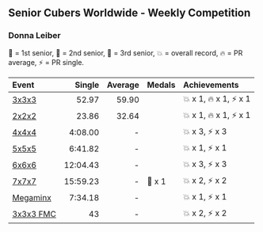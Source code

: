 <style>table {white-space: nowrap;}</style>

## Senior Cubers Worldwide - Weekly Competition
### Donna Leiber

🥇 = 1st senior, 🥈 = 2nd senior, 🥉 = 3rd senior, 💥 = overall record, 🔥 = PR average, ⚡ = PR single.

| Event | Single | Average | Medals | Achievements|
| :-- | --: | --: | :-- | :-- |
| [3x3x3](donna_leiber/333.md) | 52.97 | 59.90 |  | 💥 x 1, 🔥 x 1, ⚡ x 1 |
| [2x2x2](donna_leiber/222.md) | 23.86 | 32.64 |  | 💥 x 1, 🔥 x 1, ⚡ x 1 |
| [4x4x4](donna_leiber/444.md) | 4:08.00 | - |  | 💥 x 3, ⚡ x 3 |
| [5x5x5](donna_leiber/555.md) | 6:41.82 | - |  | 💥 x 1, ⚡ x 1 |
| [6x6x6](donna_leiber/666.md) | 12:04.43 | - |  | 💥 x 3, ⚡ x 3 |
| [7x7x7](donna_leiber/777.md) | 15:59.23 | - | 🥉 x 1 | 💥 x 2, ⚡ x 2 |
| [Megaminx](donna_leiber/minx.md) | 7:34.18 | - |  | 💥 x 1, ⚡ x 1 |
| [3x3x3 FMC](donna_leiber/333fm.md) | 43 | - |  | 💥 x 2, ⚡ x 2 |

<!-- Global site tag (gtag.js) - Google Analytics -->
<script async src="https://www.googletagmanager.com/gtag/js?id=UA-86348435-3"></script>
<script>window.dataLayer = window.dataLayer || []; function gtag() {dataLayer.push(arguments);} gtag('js', new Date()); gtag('config', 'UA-86348435-3');</script>
